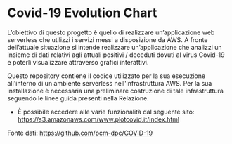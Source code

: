 # Covid-19 Evolution Chart
L’obiettivo di questo progetto è quello di realizzare un’applicazione web serverless che utilizzi i servizi messi a disposizione da AWS.
A fronte dell’attuale situazione si intende realizzare un’applicazione che analizzi un insieme di dati relativi agli attuali positivi / deceduti dovuti al virus Covid-19 e poterli visualizzare attraverso grafici interattivi.

Questo repository contiene il codice utilizzato per la sua esecuzione all'interno di un ambiente serverless nell'infrastruttura AWS.
Per la sua installazione è necessaria una preliminare costruzione di tale infrastruttura seguendo le linee guida presenti nella Relazione.


* È possibile accedere alle varie funzionalità dal seguente sito: https://s3.amazonaws.com/www.plotcovid.it/index.html

Fonte dati: https://github.com/pcm-dpc/COVID-19
